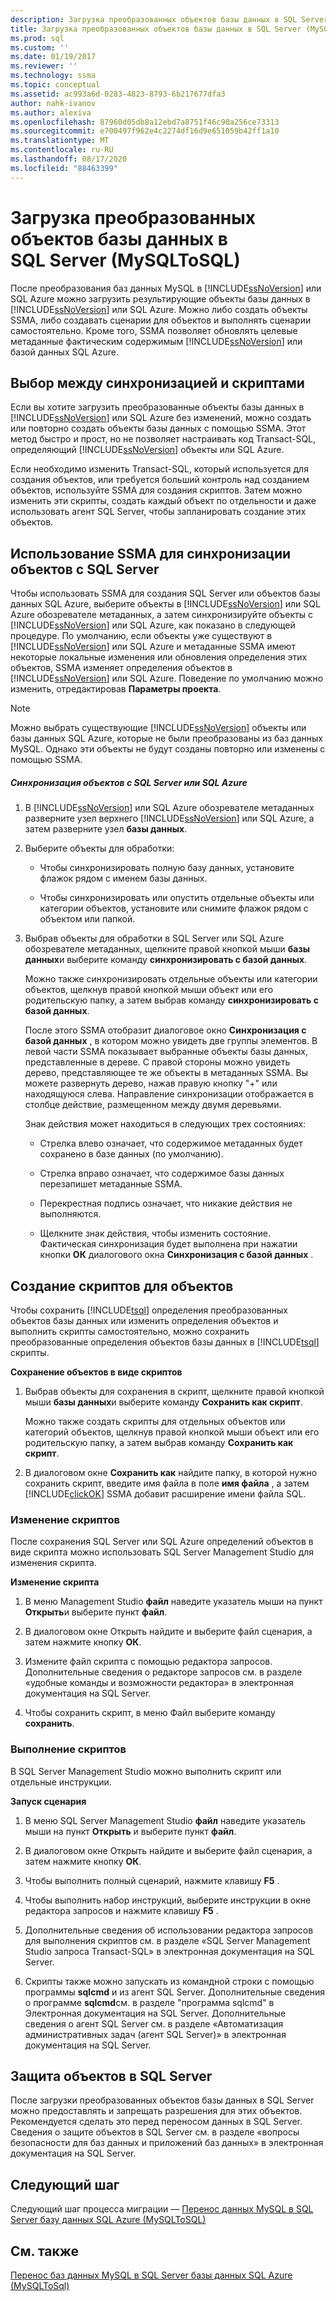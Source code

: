 ```yaml
---
description: Загрузка преобразованных объектов базы данных в SQL Server (MySQLToSQL)
title: Загрузка преобразованных объектов базы данных в SQL Server (MySQLToSQL) | Документация Майкрософт
ms.prod: sql
ms.custom: ''
ms.date: 01/19/2017
ms.reviewer: ''
ms.technology: ssma
ms.topic: conceptual
ms.assetid: ac993a6d-0283-4823-8793-6b217677dfa3
author: nahk-ivanov
ms.author: alexiva
ms.openlocfilehash: 87960d05db8a12ebd7a8751f46c90a256ce73313
ms.sourcegitcommit: e700497f962e4c2274df16d9e651059b42ff1a10
ms.translationtype: MT
ms.contentlocale: ru-RU
ms.lasthandoff: 08/17/2020
ms.locfileid: "88463399"
---
```

# <a name="loading-converted-database-objects-into-sql-server-mysqltosql"></a>Загрузка преобразованных объектов базы данных в SQL Server (MySQLToSQL)
После преобразования баз данных MySQL в [!INCLUDE[ssNoVersion](../../includes/ssnoversion-md.md)] или SQL Azure можно загрузить результирующие объекты базы данных в [!INCLUDE[ssNoVersion](../../includes/ssnoversion-md.md)] или SQL Azure. Можно либо создать объекты SSMA, либо создавать сценарии для объектов и выполнять сценарии самостоятельно. Кроме того, SSMA позволяет обновлять целевые метаданные фактическим содержимым [!INCLUDE[ssNoVersion](../../includes/ssnoversion-md.md)] или базой данных SQL Azure.  
  
## <a name="choosing-between-synchronization-and-scripts"></a>Выбор между синхронизацией и скриптами  
Если вы хотите загрузить преобразованные объекты базы данных в [!INCLUDE[ssNoVersion](../../includes/ssnoversion-md.md)] или SQL Azure без изменений, можно создать или повторно создать объекты базы данных с помощью SSMA. Этот метод быстро и прост, но не позволяет настраивать код Transact-SQL, определяющий [!INCLUDE[ssNoVersion](../../includes/ssnoversion-md.md)] объекты или SQL Azure.  
  
Если необходимо изменить Transact-SQL, который используется для создания объектов, или требуется больший контроль над созданием объектов, используйте SSMA для создания скриптов. Затем можно изменить эти скрипты, создать каждый объект по отдельности и даже использовать агент SQL Server, чтобы запланировать создание этих объектов.  
  
## <a name="using-ssma-to-synchronize-objects-with-sql-server"></a>Использование SSMA для синхронизации объектов с SQL Server  
Чтобы использовать SSMA для создания SQL Server или объектов базы данных SQL Azure, выберите объекты в [!INCLUDE[ssNoVersion](../../includes/ssnoversion-md.md)] или SQL Azure обозревателе метаданных, а затем синхронизируйте объекты с [!INCLUDE[ssNoVersion](../../includes/ssnoversion-md.md)] или SQL Azure, как показано в следующей процедуре. По умолчанию, если объекты уже существуют в [!INCLUDE[ssNoVersion](../../includes/ssnoversion-md.md)] или SQL Azure и метаданные SSMA имеют некоторые локальные изменения или обновления определения этих объектов, SSMA изменяет определения объектов в [!INCLUDE[ssNoVersion](../../includes/ssnoversion-md.md)] или SQL Azure. Поведение по умолчанию можно изменить, отредактировав **Параметры проекта**.  
  
> [!NOTE]  
> Можно выбрать существующие [!INCLUDE[ssNoVersion](../../includes/ssnoversion-md.md)] объекты или базы данных SQL Azure, которые не были преобразованы из баз данных MySQL. Однако эти объекты не будут созданы повторно или изменены с помощью SSMA.  
  
##### <a name="to-synchronize-objects-with-sql-server-or-sql-azure"></a>Синхронизация объектов с SQL Server или SQL Azure  
  
1.  В [!INCLUDE[ssNoVersion](../../includes/ssnoversion-md.md)] или SQL Azure обозревателе метаданных разверните узел верхнего [!INCLUDE[ssNoVersion](../../includes/ssnoversion-md.md)] или SQL Azure, а затем разверните узел **базы данных**.  
  
2.  Выберите объекты для обработки:  
  
    -   Чтобы синхронизировать полную базу данных, установите флажок рядом с именем базы данных.  
  
    -   Чтобы синхронизировать или опустить отдельные объекты или категории объектов, установите или снимите флажок рядом с объектом или папкой.  
  
3.  Выбрав объекты для обработки в SQL Server или SQL Azure обозревателе метаданных, щелкните правой кнопкой мыши **базы данных**и выберите команду **синхронизировать с базой данных**.  
  
    Можно также синхронизировать отдельные объекты или категории объектов, щелкнув правой кнопкой мыши объект или его родительскую папку, а затем выбрав команду **синхронизировать с базой данных**.  
  
    После этого SSMA отобразит диалоговое окно **Синхронизация с базой данных** , в котором можно увидеть две группы элементов. В левой части SSMA показывает выбранные объекты базы данных, представленные в дереве. С правой стороны можно увидеть дерево, представляющее те же объекты в метаданных SSMA. Вы можете развернуть дерево, нажав правую кнопку "+" или находящуюся слева. Направление синхронизации отображается в столбце действие, размещенном между двумя деревьями.  
  
    Знак действия может находиться в следующих трех состояниях:  
  
    -   Стрелка влево означает, что содержимое метаданных будет сохранено в базе данных (по умолчанию).  
  
    -   Стрелка вправо означает, что содержимое базы данных перезапишет метаданные SSMA.  
  
    -   Перекрестная подпись означает, что никакие действия не выполняются.  
  
    -   Щелкните знак действия, чтобы изменить состояние. Фактическая синхронизация будет выполнена при нажатии кнопки **ОК** диалогового окна **Синхронизация с базой данных** .  
  
## <a name="scripting-objects"></a>Создание скриптов для объектов  
Чтобы сохранить [!INCLUDE[tsql](../../includes/tsql-md.md)] определения преобразованных объектов базы данных или изменить определения объектов и выполнить скрипты самостоятельно, можно сохранить преобразованные определения объектов базы данных в [!INCLUDE[tsql](../../includes/tsql-md.md)] скрипты.  
  
**Сохранение объектов в виде скриптов**  
  
1.  Выбрав объекты для сохранения в скрипт, щелкните правой кнопкой мыши **базы данных**и выберите команду **Сохранить как скрипт**.  
  
    Можно также создать скрипты для отдельных объектов или категорий объектов, щелкнув правой кнопкой мыши объект или его родительскую папку, а затем выбрав команду **Сохранить как скрипт**.  
  
2.  В диалоговом окне **Сохранить как** найдите папку, в которой нужно сохранить скрипт, введите имя файла в поле **имя файла** , а затем [!INCLUDE[clickOK](../../includes/clickok-md.md)] SSMA добавит расширение имени файла SQL.  
  
### <a name="modifying-scripts"></a>Изменение скриптов  
После сохранения SQL Server или SQL Azure определений объектов в виде скрипта можно использовать SQL Server Management Studio для изменения скрипта.  
  
**Изменение скрипта**  
  
1.  В меню Management Studio **файл** наведите указатель мыши на пункт **Открыть**и выберите пункт **файл**.  
  
2.  В диалоговом окне Открыть найдите и выберите файл сценария, а затем нажмите кнопку **ОК**.  
  
3.  Измените файл скрипта с помощью редактора запросов. Дополнительные сведения о редакторе запросов см. в разделе «удобные команды и возможности редактора» в электронная документация на SQL Server.  
  
4.  Чтобы сохранить скрипт, в меню Файл выберите команду **сохранить**.  
  
### <a name="running-scripts"></a>Выполнение скриптов  
В SQL Server Management Studio можно выполнить скрипт или отдельные инструкции.  
  
**Запуск сценария**  
  
1.  В меню SQL Server Management Studio **файл** наведите указатель мыши на пункт **Открыть** и выберите пункт **файл**.  
  
2.  В диалоговом окне Открыть найдите и выберите файл сценария, а затем нажмите кнопку **ОК**.  
  
3.  Чтобы выполнить полный сценарий, нажмите клавишу **F5** .  
  
4.  Чтобы выполнить набор инструкций, выберите инструкции в окне редактора запросов и нажмите клавишу **F5** .  
  
5.  Дополнительные сведения об использовании редактора запросов для выполнения скриптов см. в разделе «SQL Server Management Studio запроса Transact-SQL» в электронная документация на SQL Server.  
  
6.  Скрипты также можно запускать из командной строки с помощью программы **sqlcmd** и из агент SQL Server. Дополнительные сведения о программе **sqlcmd**см. в разделе "программа sqlcmd" в Электронная документация на SQL Server. Дополнительные сведения о агент SQL Server см. в разделе «Автоматизация административных задач (агент SQL Server)» в электронная документация на SQL Server.  
  
## <a name="securing-objects-in-sql-server"></a>Защита объектов в SQL Server  
После загрузки преобразованных объектов базы данных в SQL Server можно предоставлять и запрещать разрешения для этих объектов. Рекомендуется сделать это перед переносом данных в SQL Server. Сведения о защите объектов в SQL Server см. в разделе «вопросы безопасности для баз данных и приложений баз данных» в электронная документация на SQL Server.  
  
## <a name="next-step"></a>Следующий шаг  
Следующий шаг процесса миграции — [Перенос данных MySQL в SQL Server базу данных SQL Azure &#40;MySQLToSQL&#41;](../../ssma/mysql/migrating-mysql-data-into-sql-server-azure-sql-db-mysqltosql.md)  
  
## <a name="see-also"></a>См. также  
[Перенос баз данных MySQL в SQL Server базы данных SQL Azure &#40;MySQLToSql&#41;](../../ssma/mysql/migrating-mysql-databases-to-sql-server-azure-sql-db-mysqltosql.md)  
  
